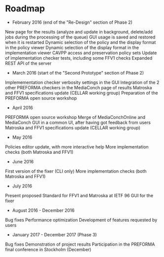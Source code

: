 # Roadmap

* February 2016 (end of the "Re-Design" section of Phase 2)

New page for the results (analyze and update in background, delete/add jobs during the processing of the queue)
GUI usage is saved and restored when it is restarted
Dynamic selection of the policy and the display format in the policy viewer
Dynamic selection of the display format in the implementation viewer
CAVPP access and preservation policy sets
Update of implementation checker tests, including some FFV1 checks
Expanded REST API of the server

* March 2016 (start of the "Second Prototype" section of Phase 2)

Implemementation checker verbosity settings in the GUI
Integration of the 2 other PREFORMA checkers in the MediaConch page of results
Matroska and FFV1 specifications update (CELLAR working group)
Preparation of the PREFORMA open source workshop

* April 2016

PREFORMA open source workshop
Merge of MediaConchOnline and MediaConch GUI in a common UI, after having got feedback from users
Matroska and FFV1 specifications update (CELLAR working group)

* May 2016

Policies editor update, with more interactive help
More implementation checks (both Matroska and FFV1)

* June 2016

First version of the fixer (CLI only)
More implementation checks (both Matroska and FFV1)

* July 2016

Present proposed Standard for FFV1 and Matroska at IETF 96
GUI for the fixer

* August 2016 - December 2016

Bug fixes
Performance optimization
Development of features requested by users

* January 2017 - December 2017 (Phase 3)

Bug fixes
Demonstration of project results
Participation in the PREFORMA final conference in Stockholm (December)


